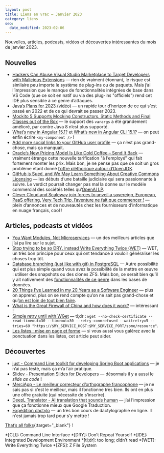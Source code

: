 ```yaml
---
layout: post
title: Liens en vrac — Janvier 2023
category: liens
seo:
  date_modified: 2023-02-06
---
```


Nouvelles, articles, podcasts, vidéos et découvertes intéressantes du mois de janvier 2023.

## Nouvelles

- [Hackers Can Abuse Visual Studio Marketplace to Target Developers with Malicious Extensions](https://thehackernews.com/2023/01/hackers-distributing-malicious-visual.html)
  — rien de vraiment étonnant, le risque est similaire peu importe le système de plug-ins ou de
  paquets. Mais j’ai l’impression que le manque de fonctionnalités intégrées de base dans VS Code
  (que ce soit en natif ou via des plug-ins "officiels") rend cet IDE plus sensible à ce genre
  d’attaques.
- [Java’s Plans for 2023 (vidéo)](https://inside.java/2023/01/19/newscast-40/)
  — un rapide tour d’horizon de ce qui s’est passé en 2022 et de ce qui devrait se passer 2023.
- [Mockito 5 Supports Mocking Constructors, Static Methods and Final Classes out of the Box](https://www.infoq.com/news/2023/01/mockito-5/)
  — le support des `varargs` a été grandement amélioré, par contre Java 8 n’est plus supporté.
- [What’s new in Angular 15.1?](https://blog.ninja-squad.com/2023/01/11/what-is-new-angular-15.1/) et
  [What’s new in Angular CLI 15.1?](https://blog.ninja-squad.com/2023/01/11/angular-cli-15.1/)
  — on peut enfin écrire `<my-component />` !
- [Add more social links to your GitHub user profile](https://github.blog/changelog/2023-02-02-add-more-social-links-to-your-user-profile/)
  — ça n’est pas grand-chose, mais ça manquait.
- [Oracle’s New Pricing Model Is Like Cold Coffee – Send It Back](https://www.azul.com/blog/oracles-new-pricing-model-is-like-cold-coffee-send-it-back/)
  — vraiment étrange cette nouvelle tarification "à l’employé" qui fait fortement monter les prix.
  Mais bon, je ne pense pas que ce soit un gros problème étant donné [l’offre pléthorique autour
  d’OpenJDK](https://whichjdk.com/ "Which Version of JDK Should I Use?").
- [GitHub is Sued, and We May Learn Something About Creative Commons Licensing](https://scholarlykitchen.sspnet.org/2023/01/05/github-is-sued-and-we-may-learn-something-about-creative-commons-licensing/)
  — les débuts d’une bataille judiciaire qui sera passionnante à suivre. Le verdict pourrait changer
  pas mal la donne sur le modèle commercial des sociétés telles
  qu’[OpenAI LP](https://openai.com/blog/openai-lp/).
- [Clever Cloud and Scaleway join forces to unveil a sovereign, European, PaaS offering](https://www.clever-cloud.com/blog/press/2023/01/17/clever-cloud-and-scaleway-join-forces-to-unveil-a-sovereign-european-paas-offering/),
  [Very Tech Trip, l’aventure ne fait que commencer !](https://blog.ovhcloud.com/very-tech-trip-laventure-ne-fait-que-commencer/)
  — plein d’annonces et de nouveautés chez les fournisseurs d’informatique en nuage français, cool !

## Articles, podcasts et vidéos

- [You Want Modules, Not Microservices](https://blogs.newardassociates.com/blog/2023/you-want-modules-not-microservices.html)
  — un des meilleurs articles que j’ai pu lire sur le sujet.
- [Stop trying to be so DRY, instead Write Everything Twice (WET)](https://dev.to/wuz/stop-trying-to-be-so-dry-instead-write-everything-twice-wet-5g33)
  — WET, un très bon principe pour ceux qui ont tendance à vouloir généraliser les choses trop tôt.
- [Database branching (just like with git) in PostgreSQL](https://filip-prochazka.com/blog/database-branching-in-postgresql)
  — Autre possibilité qui est plus simple quand vous avez la possibilité de la mettre en œuvre :
  utiliser des snapshots ou des clones ZFS. Mais bon, ce serait bien qu’il y ait nativement des
  [fonctionnalités de ce genre](https://postgres.fm/episodes/database-branching "Postgres FM - Database branching (podcast)")
  dans les bases de données.
- [20 Things I’ve Learned in my 20 Years as a Software Engineer](https://www.simplethread.com/20-things-ive-learned-in-my-20-years-as-a-software-engineer/)
  — plus on apprend, plus on se rend compte qu’on ne sait pas grand-chose et qu’[on est loin de tout
  bien faire](https://airhacks.fm/#episode_224 "airhacks.fm - What does it mean to be a professional
  programmer? (podcast)").
- [What is the Great Firewall of China and how does it work?](https://protonvpn.com/blog/great-firewalll-china/)
  — intéressant !
- [Simple retry until with WGet](https://rmannibucau.metawerx.net/simple-retry-with-wget.html)
  — tl;dr : `wget --no-check-certificate --read-timeout=30 --timeout=30 --retry-connrefused --waitretry=5 --tries=60 "https://$MY_SERVICE_HOST:$MY_SERVICE_PORT/some/resource"`.
- [Les listes : mise en page et forme](https://www.scribbr.fr/elements-linguistiques/les-listes/)
  — si vous aussi vous galérez avec la ponctuation dans les listes, cet article peut aider.

## Découvertes

- [just - Command Line toolkit for developing Spring Boot applications](https://just.maciejwalkowiak.com/)
  — je n’ai pas testé, mais ça m’a l’air pratique.
- [Slidev - Presentation Slides for Developers](https://sli.dev/)
  — désormais il y a aussi le _slide as code_ !
- [MerciApp - Le meilleur correcteur d’orthographe francophone](https://www.merci-app.com/)
  — je ne sais pas si c’est le meilleur, mais il fonctionne très bien. Ils ont en plus une offre
  gratuite (qui nécessite de s’inscrire).
- [DeepL Translator - AI translation that sounds human](https://www.deepl.com/translator)
  — j’ai l’impression que ça fonctionne mieux que Google Traduction.
- [Expédition dactylo](https://www.edclub.com/library/expedition-dactylo)
  — un très bon cours de dactylographie en ligne. Il n'est jamais trop tard pour s’y mettre !

[That’s all folks](https://www.youtube.com/watch?v=Uavys_AN9K8 "Sarah McCoy - Boogieman"){:target="_blank"} !

<!-- prettier-ignore-start -->
*[CLI]: Command Line Interface
*[DRY]: Don’t Repeat Yourself
*[IDE]: Integrated Development Environment
*[tl;dr]: too long; didn’t read
*[WET]: Write Everything Twice
*[ZFS]: Z File System
<!-- prettier-ignore-end -->
